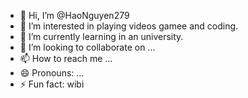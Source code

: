 - 👋 Hi, I’m @HaoNguyen279
- 👀 I’m interested in playing videos gamee and coding.
- 🌱 I’m currently learning in an university.
- 💞️ I’m looking to collaborate on ...
- 📫 How to reach me ...
- 😄 Pronouns: ...
- ⚡ Fun fact: wibi

<!---
HaoNguyen279/HaoNguyen279 is a ✨ special ✨ repository because its `README.md` (this file) appears on your GitHub profile.
You can click the Preview link to take a look at your changes.
--->
